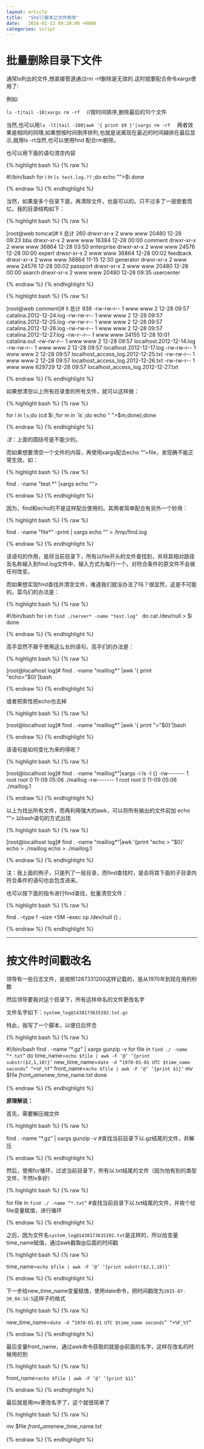 ```yaml
---
layout: article
title:  "Shell脚本之文件修改"
date:   2016-01-13 09:20:00 +0800
categories: script
---
```


# 批量删除目录下文件 #

通常ls列出的文件,想直接管道通过rm -rf删除是无效的.这时就要配合命令xargs使用了:

例如:

`ls -t|tail -10|xargs rm -rf  `  //按时间排序,删除最后的10个文件

当然,也可以用`ls -lt|tail -100|awk ‘{ print $9 }’|xargs rm -rf  ` 两者效果是相同的同理,如果想按时间倒序排列,也就是说离现在最近的时间越排在最后显示,就用ls -rt当然,也可以使用find 配合rm删除。

也可以用下面的语句清空内容

{% highlight bash %}
{% raw %}

#!/bin/bash
for i in `ls test.log.??` ;do
echo "">$i
done

{% endraw %}
{% endhighlight %}

当然，如果是多个目录下面，再清除文件，也是可以的。只不过多了一层嵌套而忆。我的目录结构如下：

{% highlight bash %}
{% raw %}

[root@web tomcat]# ll
总计 260
drwxr-xr-x 2 www www 20480 12-28 09:23 bbs
drwxr-xr-x 2 www www 16384 12-28 00:00 comment
drwxr-xr-x 2 www www 36864 12-28 03:50 enterprise
drwxr-xr-x 2 www www 24576 12-28 00:00 expert
drwxr-xr-x 2 www www 36864 12-28 00:02 feedback
drwxr-xr-x 2 www www 36864 11-15 12:30 generator
drwxr-xr-x 2 www www 24576 12-28 00:02 passport
drwxr-xr-x 2 www www 20480 12-28 00:00 search
drwxr-xr-x 2 www www 20480 12-28 09:35 usercenter

{% endraw %}
{% endhighlight %}

{% highlight bash %}
{% raw %}

[root@web comment]# ll
总计 936
-rw-rw-r-- 1 www www       2 12-28 09:57 catalina.2012-12-24.log
-rw-rw-r-- 1 www www       2 12-28 09:57 catalina.2012-12-25.log
-rw-rw-r-- 1 www www       2 12-28 09:57 catalina.2012-12-26.log
-rw-rw-r-- 1 www www       2 12-28 09:57 catalina.2012-12-27.log
-rw-r--r-- 1 www www   34155 12-28 10:01 catalina.out
-rw-rw-r-- 1 www www       2 12-28 09:57 localhost.2012-12-14.log
-rw-rw-r-- 1 www www       2 12-28 09:57 localhost.2012-12-17.log
-rw-rw-r-- 1 www www       2 12-28 09:57 localhost_access_log.2012-12-25.txt
-rw-rw-r-- 1 www www       2 12-28 09:57 localhost_access_log.2012-12-26.txt
-rw-rw-r-- 1 www www  629729 12-28 09:57 localhost_access_log.2012-12-27.txt

{% endraw %}
{% endhighlight %}

如果想清空以上所有目录里的所有文件，就可以这样做：

{% highlight bash %}
{% raw %}

for i in `ls`;do (cd $i ;for m in `ls`;do echo " ">$m;done);done

{% endraw %}
{% endhighlight %}

*注*：上面的圆括号是不能少的。

而如果想要清空一个文件的内容，再使用xargs配合echo “”>file，发现确不能正常生效。如：

{% highlight bash %}
{% raw %}

find . -name "test.*" |xargs echo "">

{% endraw %}
{% endhighlight %}

因为，find和echo的不是这样配合使用的。其两者简单配合有另外一个妙用：

{% highlight bash %}
{% raw %}

find . -name "file*" -print | xargs echo "" > /tmp/find.log

{% endraw %}
{% endhighlight %}

该语句的作用，是将当前目录下，所有以file开头的文件查找到，并将其相对路径及名称输入到find.log文件中，输入方式为每行一个。对符合条件的原文件不会做任何改变。

而如果想实现find查找并清空文件，难道我们就没办法了吗？很显然，这是不可能的。菜鸟们的办法是：

{% highlight bash %}
{% raw %}

#!/bin/bash
for i in `find ./server* -name "test.log" `
do
cat /dev/null > $i
done

{% endraw %}
{% endhighlight %}

高手显然不屑于使用这么长的语句，高手们的办法是：

{% highlight bash %}
{% raw %}

[root@localhost log]# find . -name "maillog*" |awk '{ print "echo>"$0}'|bash

{% endraw %}
{% endhighlight %}

或者把索性把echo也去掉

{% highlight bash %}
{% raw %}

[root@localhost log]# find . -name "maillog*" |awk '{ print ">"$0}'|bash

{% endraw %}
{% endhighlight %}

该语句是如何变化为来的得呢？

{% highlight bash %}
{% raw %}

[root@localhost log]# find . -name "maillog*"|xargs -i ls -l {}
-rw------- 1 root root 0 11-09 05:06 ./maillog
-rw------- 1 root root 0 11-09 05:06 ./maillog.1

{% endraw %}
{% endhighlight %}

以上为找出所有文件，而再利用强大的awk，可以将所有输出的文件前加 echo “”> 以bash语句的方式出现

{% highlight bash %}
{% raw %}

[root@localhost log]# find . -name "maillog*"|awk '{print "echo > "$0}'
echo > ./maillog
echo > ./maillog.1

{% endraw %}
{% endhighlight %}

注：我上面的例子，只是列了一层目录，而find查找时，是会将其下面的子目录内符合条件的语句也会包含进来。

也可以按下面的指令进行find查找，批量清空文件：

{% highlight bash %}
{% raw %}

find . –type f –size +5M –exec cp /dev/null {} \;

{% endraw %}
{% endhighlight %}


----------

# 按文件时间戳改名 #

领导有一些日志文件，是按照1287331200这样记载的，是从1970年到现在用的秒数

然后领导要我对这个目录下，所有这样命名的文件更改名字

文件名字如下：`system_log@1438173635192.txt.gz`

特此，我写了一个脚本，以便日后怀念

{% highlight bash %}
{% raw %}

#!/bin/bash
find . -name “*.gz” | xargs gunzip -v
for file in `find ./ -name “*.txt”`
do
    time_name=`echo $file | awk -F ‘@’ ‘{print substr($2,1,10)}’`
    new_time_name=`date -d “1970-01-01 UTC $time_name seconds” “+%F_%T”`
    front_name=`echo $file | awk -F ‘@’ ‘{print $1}’`
    mv $file  $front_name$new_time_name.txt
done

{% endraw %}
{% endhighlight %}

**原理解说：**

首先，需要解压缩文件

{% highlight bash %}
{% raw %}

find . -name “*.gz” | xargs gunzip -v
#查找当前目录下以.gz结尾的文件，并解压

{% endraw %}
{% endhighlight %}

然后，使用for循环，过滤当前目录下，所有以.txt结尾的文件（因为怕有别的类型文件，不然ls多好）

{% highlight bash %}
{% raw %}

for file in `find ./ -name “*.txt”`
#查找当前目录下以.txt结尾的文件，并挨个给file变量赋值，进行循环

{% endraw %}
{% endhighlight %}

之后，因为文件名`system_log@1438173635192.txt`是这样的，所以给变量time_name赋值，通过awk截取@后面的时间戳

{% highlight bash %}
{% raw %}

time_name=`echo $file | awk -F ‘@’ ‘{print substr($2,1,10)}’`

{% endraw %}
{% endhighlight %}

下一步给new_time_name变量赋值，使用date命令，把时间戳改为`2015-07-30_04:14:5`这样子的格式

{% highlight bash %}
{% raw %}

new_time_name=`date -d “1970-01-01 UTC $time_name seconds” “+%F_%T”`

{% endraw %}
{% endhighlight %}

最后变量front_name，通过awk命令获取的就是@前面的名字，这样在改名的时候用的到

{% highlight bash %}
{% raw %}

front_name=`echo $file | awk -F ‘@’ ‘{print $1}’`

{% endraw %}
{% endhighlight %}

最后就是用mv更改名字了，这个就很简单了

{% highlight bash %}
{% raw %}

mv $file  $front_name$new_time_name.txt

{% endraw %}
{% endhighlight %}

